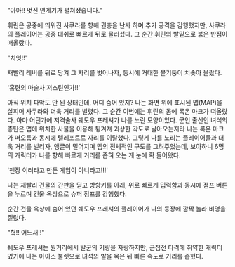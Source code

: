 "아아!! 멋진 연계기가 펼쳐졌습니다." 

휘린은 공중에 띄워진 사쿠라를 향해 권총을 난사 하며 추가 공격을 감행했지만, 사쿠라의 플레이어는 공중 대쉬로 빠르게 뒤로 물러섰다.
그 순간 휘린의 발밑으로 붉은 반점이 떠올랐다.

"치잇!!" 

재빨리 레버를 뒤로 당겨 그 자리를 벗어나자, 동시에 거대한 불기둥이 치솟아 올랐다.

'홍련의 마술사 저스틴인가!!' 

아직 위치 파악도 안 된 상태인데, 어디 숨어 있지?
나는 화면 위에 표시된 맵(MAP)을 살피며 사쿠라와 더욱 거리를 벌렸다. 그 순간 이번에는 휘린의 몸에 록온 마크가 떠올랐다. 아마 어딘가에 저격술사 쉐도우 프레셔가 나를 노린 모양이었다.
군인 출신인 녀석의 총탄은 맵에 위치한 사물을 이용해 튕겨져 괴상한 각도로 날아오는지라 나는 록온 마크가 떠오름과 동시에 텔레포트로 자리를 이탈했다.
그렇게 나를 노리는 플레이어들과 더욱 거리를 벌리자, 앵글이 멀어지며 맵의 전체적인 구도를 그려주었는데, 보아하니 6명의 캐릭터가 나를 향해 빠르게 거리를 좁혀 오는 게 눈에 확 들어왔다.

'젠장 이러라고 만든 게임이 아니라고!!!' 

나는 재빨리 건물의 간판을 딛고 방향키를 아래, 위로 빠르게 입력함과 동시에 점프 버튼을 누르며 건물 옥상으로 슈퍼 점프를 감행했다.

순간 건물 옥상에 숨어 있던 쉐도우 프레셔의 플레이어가 나의 등장에 깜짝 놀라 비명을 질렀다.

"헉!! 어느새!!" 

쉐도우 프레셔는 원거리에서 발군의 기량을 자랑하지만, 근접전 타격에 취약한 캐릭터 였기에 나는 아이스 불렛으로 녀석의 발을 묶은 뒤 빠른 속도로 거리를 좁혔다.